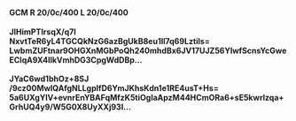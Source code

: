 #### GCM R 20/0c/400 L 20/0c/400
**JlHimPTIrsqX/q7l**<br/>**NxvtTeR6yL4TGCQkNzG6azBgUkB8eu1ll7q69Lztils=**<br/>**LwbmZUFtnar9OHGXnMGbPoQh240mhdBx6JV17UJZ56YlwfScnsYcGweEClqA9X4IlkVmhDG3CpgWdDBp...**<br/><br/>
**JYaC6wd1bhOz+8SJ**<br/>**/9cz00MwlQAfgNLLgplfD6YmJKhsKdn1e1RE4usT+Hs=**<br/>**5a6UXgYlV+evnrEnYBAFqMfzK5tiOglaApzM44HCmORa6+sE5kwrlzqa+GrhUQ4y9/W5G0X8UyXXj93I...**